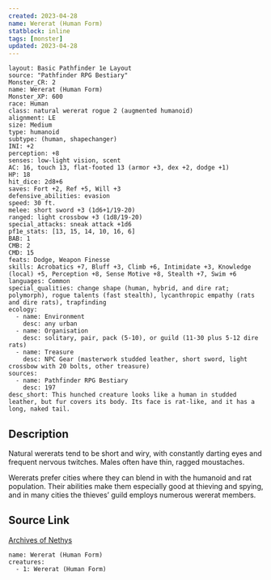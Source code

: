 ```yaml
---
created: 2023-04-28
name: Wererat (Human Form)
statblock: inline
tags: [monster]
updated: 2023-04-28
---
```

```statblock
layout: Basic Pathfinder 1e Layout
source: "Pathfinder RPG Bestiary"
Monster_CR: 2
name: Wererat (Human Form)
Monster_XP: 600
race: Human
class: natural wererat rogue 2 (augmented humanoid)
alignment: LE
size: Medium
type: humanoid
subtype: (human, shapechanger)
INI: +2
perception: +8
senses: low-light vision, scent
AC: 16, touch 13, flat-footed 13 (armor +3, dex +2, dodge +1)
HP: 18
hit_dice: 2d8+6
saves: Fort +2, Ref +5, Will +3
defensive_abilities: evasion
speed: 30 ft.
melee: short sword +3 (1d6+1/19-20)
ranged: light crossbow +3 (1d8/19-20)
special_attacks: sneak attack +1d6
pf1e_stats: [13, 15, 14, 10, 16, 6]
BAB: 1
CMB: 2
CMD: 15
feats: Dodge, Weapon Finesse
skills: Acrobatics +7, Bluff +3, Climb +6, Intimidate +3, Knowledge (local) +5, Perception +8, Sense Motive +8, Stealth +7, Swim +6
languages: Common
special_qualities: change shape (human, hybrid, and dire rat; polymorph), rogue talents (fast stealth), lycanthropic empathy (rats and dire rats), trapfinding
ecology:
  - name: Environment
    desc: any urban
  - name: Organisation
    desc: solitary, pair, pack (5-10), or guild (11-30 plus 5-12 dire rats)
  - name: Treasure
    desc: NPC Gear (masterwork studded leather, short sword, light crossbow with 20 bolts, other treasure)
sources:
  - name: Pathfinder RPG Bestiary
    desc: 197
desc_short: This hunched creature looks like a human in studded leather, but fur covers its body. Its face is rat-like, and it has a long, naked tail.
```
## Description
Natural wererats tend to be short and wiry, with constantly darting eyes and frequent nervous twitches. Males often have thin, ragged moustaches.

Wererats prefer cities where they can blend in with the humanoid and rat population. Their abilities make them especially good at thieving and spying, and in many cities the thieves’ guild employs numerous wererat members.
## Source Link
[Archives of Nethys](https://aonprd.com/MonsterDisplay.aspx?ItemName=Wererat%20(Human%20Form))
```encounter-table
name: Wererat (Human Form)
creatures:
  - 1: Wererat (Human Form)
```
